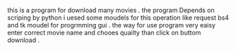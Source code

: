 this is a program for download many movies .
the program Depends on scriping by python i uesed some moudels for this operation
like request bs4 and tk moudel for progrmming gui .
the way for use program very eaisy enter correct movie name and chooes quailty than click on buttom download .